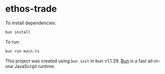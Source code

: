 # ethos-trade

To install dependencies:

```bash
bun install
```

To run:

```bash
bun run main.ts
```

This project was created using `bun init` in bun v1.1.29. [Bun](https://bun.sh) is a fast all-in-one JavaScript runtime.
